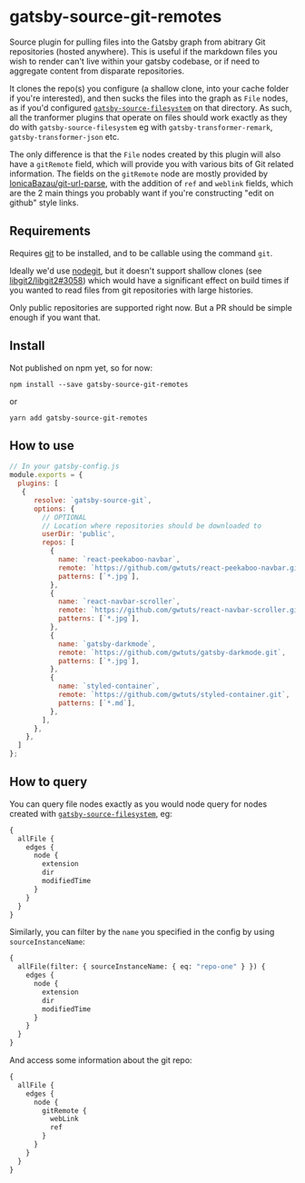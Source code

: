 # gatsby-source-git-remotes

Source plugin for pulling files into the Gatsby graph from abitrary Git repositories (hosted anywhere). This is useful if the markdown files you wish to render can't live within your gatsby codebase, or if need to aggregate content from disparate repositories.

It clones the repo(s) you configure (a shallow clone, into your cache folder if
you're interested), and then sucks the files into the graph as `File` nodes, as
if you'd configured
[`gatsby-source-filesystem`](https://www.gatsbyjs.org/packages/gatsby-source-filesystem/)
on that directory. As such, all the tranformer plugins that operate on files
should work exactly as they do with `gatsby-source-filesystem` eg with
`gatsby-transformer-remark`, `gatsby-transformer-json` etc.

The only difference is that the `File` nodes created by this plugin will
also have a `gitRemote` field, which will provide you with various bits of
Git related information. The fields on the `gitRemote` node are
mostly provided by
[IonicaBazau/git-url-parse](https://github.com/IonicaBizau/git-url-parse), with
the addition of `ref` and `weblink` fields, which are
the 2 main things you probably want if you're constructing "edit on github"
style links.

## Requirements

Requires [git](http://git-scm.com/downloads) to be installed, and to be callable using the command `git`.

Ideally we'd use [nodegit](https://github.com/nodegit/nodegit), but it doesn't support shallow clones (see [libgit2/libgit2#3058](https://github.com/libgit2/libgit2/issues/3058)) which would have a significant effect on build times if you wanted to read files from git repositories with large histories.

Only public repositories are supported right now. But a PR should be simple enough if you want that.

## Install

Not published on npm yet, so for now:

`npm install --save gatsby-source-git-remotes`

or

`yarn add gatsby-source-git-remotes`
## How to use

```javascript
// In your gatsby-config.js
module.exports = {
  plugins: [
   {
      resolve: `gatsby-source-git`,
      options: {
        // OPTIONAL
        // Location where repositories should be downloaded to 
        userDir: 'public',
        repos: [
          {
            name: `react-peekaboo-navbar`,
            remote: `https://github.com/gwtuts/react-peekaboo-navbar.git`,
            patterns: [`*.jpg`],
          },
          {
            name: `react-navbar-scroller`,
            remote: `https://github.com/gwtuts/react-navbar-scroller.git`,
            patterns: [`*.jpg`],
          },
          {
            name: `gatsby-darkmode`,
            remote: `https://github.com/gwtuts/gatsby-darkmode.git`,
            patterns: [`*.jpg`],
          },
          {
            name: `styled-container`,
            remote: `https://github.com/gwtuts/styled-container.git`,
            patterns: [`*.md`],
          },
        ],
      },
    },
  ]
};
```

## How to query

You can query file nodes exactly as you would node query for nodes created with
[`gatsby-source-filesystem`](https://www.gatsbyjs.org/packages/gatsby-source-filesystem/),
eg:

```graphql
{
  allFile {
    edges {
      node {
        extension
        dir
        modifiedTime
      }
    }
  }
}
```

Similarly, you can filter by the `name` you specified in the config by using
`sourceInstanceName`:

```graphql
{
  allFile(filter: { sourceInstanceName: { eq: "repo-one" } }) {
    edges {
      node {
        extension
        dir
        modifiedTime
      }
    }
  }
}
```

And access some information about the git repo:

```graphql
{
  allFile {
    edges {
      node {
        gitRemote {
          webLink
          ref
        }
      }
    }
  }
}
```
